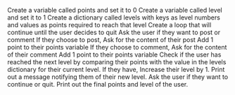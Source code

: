 Create a variable called points and set it to 0
Create a variable called level and set it to 1
Create a dictionary called levels with keys as level numbers and values as points required to reach that level
Create a loop that will continue until the user decides to quit
    Ask the user if they want to post or comment
    If they choose to post,
        Ask for the content of their post
        Add 1 point to their points variable
    If they choose to comment,
        Ask for the content of their comment
        Add 1 point to their points variable
    Check if the user has reached the next level by comparing their points with the value in the levels dictionary for their current level.
    If they have,
        Increase their level by 1.
        Print out a message notifying them of their new level.
    Ask the user if they want to continue or quit.
Print out the final points and level of the user.